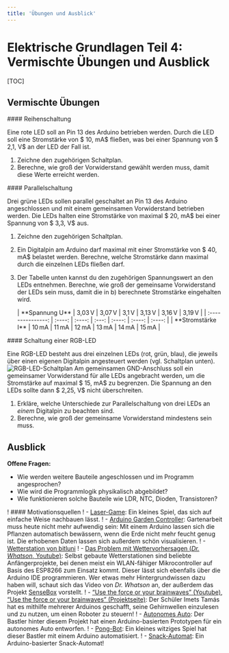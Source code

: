 ```yaml
---
title: 'Übungen und Ausblick'
---
```


# Elektrische Grundlagen Teil 4: Vermischte Übungen und Ausblick

<style>
    h1 {
  		counter-set: h1 4 ;
	}
</style>

[TOC]

## Vermischte Übungen

<div markdown="1" class="aufgabe">
#### Reihenschaltung

Eine rote LED soll an Pin 13 des Arduino betrieben werden. Durch die LED soll eine Stromstärke von $ 10\,  mA$ fließen, was bei einer Spannung von $ 2,1\, V$ an der LED der Fall ist.

1.  Zeichne den zugehörigen Schaltplan.
2.  Berechne, wie groß der Vorwiderstand gewählt werden muss, damit diese Werte erreicht werden.
</div>

<div markdown="1" class="aufgabe">
#### Parallelschaltung

Drei grüne LEDs sollen parallel geschaltet an Pin 13 des Arduino angeschlossen und mit einem gemeinsamen Vorwiderstand betrieben werden. Die LEDs halten eine Stromstärke von maximal $ 20\,  mA$
bei einer Spannung von $ 3,3\, V$ aus.

1.  Zeichne den zugehörigen Schaltplan.
2.  Ein Digitalpin am Arduino darf maximal mit einer Stromstärke von $ 40\,  mA$ belastet werden. Berechne, welche Stromstärke dann maximal durch die einzelnen LEDs fließen darf.
3.  Der Tabelle unten kannst du den zugehörigen Spannungswert an den LEDs entnehmen. Berechne, wie groß der gemeinsame Vorwiderstand der LEDs sein muss, damit die in b) berechnete Stromstärke eingehalten wird.
    
    <div markdown="1" style="overflow:auto;">
    |  **Spannung U**   | 3,03 V | 3,07 V | 3,1 V | 3,13 V | 3,16 V | 3,19 V |
    | :---------------: | :----: | :----: | :---: | :----: | :----: | :----: |
    | **Stromstärke I** | 10 mA  | 11 mA  | 12 mA | 13 mA  | 14 mA  | 15 mA  |
    </div>
</div>

<div markdown="1" class="aufgabe">
#### Schaltung einer RGB-LED

Eine RGB-LED besteht aus drei einzelnen LEDs (rot, grün, blau), die jeweils über einen eigenen Digitalpin angesteuert werden (vgl. Schaltplan unten).
![RGB-LED-Schaltplan](/images/rgb-led-schaltplan.png?resize=300&classes=caption "Verschaltung einer RGB-LED.")
Am gemeinsamen GND-Anschluss soll ein gemeinsamer Vorwiderstand für alle LEDs angebracht werden, um die Stromstärke auf maximal $ 15\,  mA$ zu begrenzen. Die Spannung an den LEDs sollte dann $ 2,25\, V$ nicht überschreiten.

1.  Erkläre, welche Unterschiede zur Parallelschaltung von drei LEDs an *einem* Digitalpin zu beachten sind.
2.  Berechne, wie groß der gemeinsame Vorwiderstand mindestens sein muss.
</div>

## Ausblick

**Offene Fragen:**

  - Wie werden weitere Bauteile angeschlossen und im Programm angesprochen?
  - Wie wird die Programmlogik physikalisch abgebildet?
  - Wie funktionieren solche Bauteile wie LDR, NTC, Dioden, Transistoren?

! #### Motivationsquellen
! - [Laser-Game](https://www.instructables.com/id/Arduino-UNO-Laser-Game/): Ein kleines Spiel, das sich auf einfache Weise nachbauen lässt.
! - [Arduino Garden Controller](https://www.youtube.com/watch?v=O_Q1WKCtWiA): Gartenarbeit muss heute nicht mehr aufwendig sein: Mit einem Arduino lassen sich die Pflanzen automatisch bewässern, wenn die Erde nicht mehr feucht genug ist. Die erhobenen Daten lassen sich außerdem schön visualisieren.
! - [Wetterstation von bitluni](https://www.youtube.com/watch?v=at7wmm9t8UE)
! - [Das Problem mit Wettervorhersagen (*Dr. Whatson*, Youtube)](https://www.youtube.com/watch?v=aHkec8bA8iI): Selbst gebaute Wetterstationen sind beliebte Anfängerprojekte, bei denen meist ein WLAN-fähiger Mikrocontroller auf Basis des ESP8266 zum Einsatz kommt. Dieser lässt sich ebenfalls über die Arduino IDE programmieren. Wer etwas mehr Hintergrundwissen dazu haben will, schaut sich das Video von *Dr. Whatson* an, der außerdem das Projekt [SenseBox](https://www.sensebox.de/) vorstellt.
! - [“Use the force or your brainwaves” (Youtube)](https://www.youtube.com/watch?v=KtSCo6hIlRQ), [“Use the force or your brainwaves” (Projektseite)](https://create.arduino.cc/projecthub/Imetomi/use-the-force-or-your-brainwaves-9e839b): Der Schüler Imets Tamás hat es mithilfe mehrerer Arduinos geschafft, seine Gehirnwellen einzulesen und zu nutzen, um einen Roboter zu steuern!
! - [Autonomes Auto](https://www.instructables.com/id/Self-Driving-Car-Using-Arduinoautonomous-Guided-Ve/): Der Bastler hinter diesem Projekt hat einen Arduino-basierten Prototypen für ein autonomes Auto entworfen.
! - [Pong-Bot](https://www.instructables.com/id/Arduino-Controlled-Game-Pong-Bot-Vs-Human/): Ein kleines witziges Spiel hat dieser Bastler mit einem Arduino automatisiert.
! - [Snack-Automat](https://www.instructables.com/id/Snack-Vending-Machine-Powered-by-Arduino/): Ein Arduino-basierter Snack-Automat!